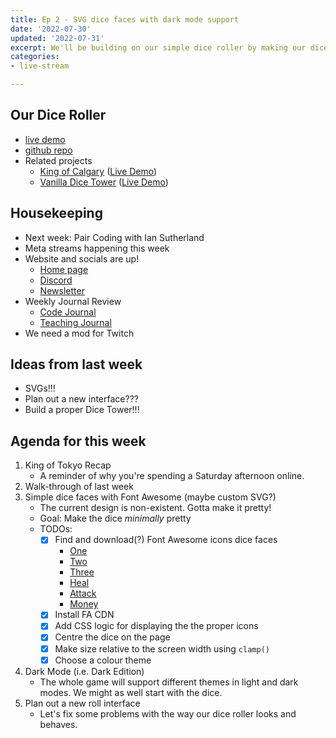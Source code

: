 ```yaml
---
title: Ep 2 - SVG dice faces with dark mode support
date: '2022-07-30'
updated: '2022-07-31'
excerpt: We'll be building on our simple dice roller by making our dice pretty in both light and dark modes.
categories: 
- live-stream

---
```


## Our Dice Roller
- [live demo](https://acidtone.github.io/dice-roller-vanilla/)
- [github repo](https://github.com/acidtone/dice-roller-vanilla)
- Related projects
    - [King of Calgary](https://github.com/acidtone/king-of-calgary) ([Live Demo](https://acidtone.github.io/king-of-calgary/))
    - [Vanilla Dice Tower](https://github.com/acidtone/dice-roller-vanilla/) ([Live Demo](https://acidtone.github.io/dice-tower-vanilla))

## Housekeeping
- Next week: Pair Coding with Ian Sutherland
- Meta streams happening this week
- Website and socials are up!
    - [Home page](https://browsertherapy.com/)
    - [Discord](https://discord.gg/A39ujp4hC2)
    - [Newsletter](https://tinyletter.com/browsertherapy)
- Weekly Journal Review
    - [Code Journal](https://acidtone.github.io/code-journal/)
    - [Teaching Journal](https://acidtone.github.io/teaching-journal/)
- We need a mod for Twitch

## Ideas from last week
- SVGs!!!
- Plan out a new interface???
- Build a proper Dice Tower!!!

## Agenda for this week
1. King of Tokyo Recap
    - A reminder of why you're spending a Saturday afternoon online.
2. Walk-through of last week
3. Simple dice faces with Font Awesome (maybe custom SVG?)
    - The current design is non-existent. Gotta make it pretty!
    - Goal: Make the dice _minimally_ pretty
    - TODOs:
        - [x] Find and download(?) Font Awesome icons dice faces
            - [One](https://fontawesome.com/icons/dice-one?s=solid)
            - [Two](https://fontawesome.com/icons/dice-two?s=solid)
            - [Three](https://fontawesome.com/icons/dice-three?s=solid)
            - [Heal](https://fontawesome.com/icons/heart?s=solid)
            - [Attack](https://fontawesome.com/icons/paw?s=solid)
            - [Money](https://fontawesome.com/icons/bolt?s=solid)
        - [x] Install FA CDN
        - [x] Add CSS logic for displaying the the proper icons
        - [x] Centre the dice on the page
        - [x] Make size relative to the screen width using `clamp()`
        - [x] Choose a colour theme
4. Dark Mode (i.e. Dark Edition)
    - The whole game will support different themes in light and dark modes. We might as well start with the dice.
5. Plan out a new roll interface
    - Let's fix some problems with the way our dice roller looks and behaves.